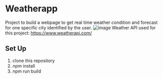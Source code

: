 # Weatherapp
Project to build a webpage to get real time weather condition and forecast for one specific city identified by the user.
![image](https://user-images.githubusercontent.com/96608889/205180743-80fe4ebb-d0aa-449a-a88a-92134e8733ae.png)
Weather API used for this project: https://www.weatherapi.com/

## Set Up
1. clone this repository
2. npm install
3. npm run build
